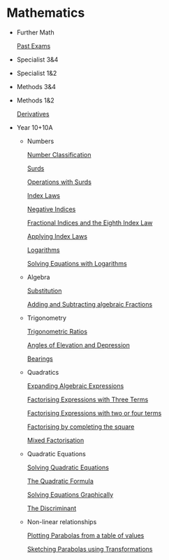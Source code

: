 # Mathematics

- Further Math
    
    [Past Exams](Past%20Exams.md)
    
- Specialist 3&4
- Specialist 1&2
- Methods 3&4
- Methods 1&2
    
    [Derivatives](Derivatives.md)
    
- Year 10+10A
    - Numbers
        
        [Number Classification](Number%20Classification.md)
        
        [Surds](Surds.md)
        
        [Operations with Surds](Operations%20with%20Surds.md)
        
        [Index Laws](Index%20Laws.md)
        
        [Negative Indices ](Negative%20Indices.md)
        
        [Fractional Indices and the Eighth Index Law ](Fractional%20Indices%20and%20the%20Eighth%20Index%20Law.md)
        
        [Applying Index Laws ](Applying%20Index%20Laws.md)
        
        [Logarithms](Logarithms.md)
        
        [Solving Equations with Logarithms](Solving%20Equations%20with%20Logarithms.md)
        
    - Algebra
        
        [Substitution](Substitution.md)
        
        [Adding and Subtracting algebraic Fractions](Adding%20and%20Subtracting%20algebraic%20Fractions.md)
        
    - Trigonometry
        
        [Trigonometric Ratios](Trigonometric%20Ratios.md)
        
        [Angles of Elevation and Depression](Angles%20of%20Elevation%20and%20Depression.md)
        
        [Bearings](Bearings.md)
        
    - Quadratics
        
        [Expanding Algebraic Expressions](Expanding%20Algebraic%20Expressions.md)
        
        [Factorising Expressions with Three Terms](Factorising%20Expressions%20with%20Three%20Terms.md)
        
        [Factorising Expressions with two or four terms](Factorising%20Expressions%20with%20two%20or%20four%20terms.md)
        
        [Factorising by completing the square](Factorising%20by%20completing%20the%20square.md)
        
        [Mixed Factorisation](Mixed%20Factorisation.md)
        
    - Quadratic Equations
        
        [Solving Quadratic Equations](Solving%20Quadratic%20Equations.md)
        
        [The Quadratic Formula](The%20Quadratic%20Formula.md)
        
        [Solving Equations Graphically](Solving%20Equations%20Graphically.md)
        
        [The Discriminant](The%20Discriminant.md)
        
    - Non-linear relationships
        
        [Plotting Parabolas from a table of values](Plotting%20Parabolas%20from%20a%20table%20of%20values.md)
        
        [Sketching Parabolas using Transformations](Sketching%20Parabolas%20using%20Transformations.md)